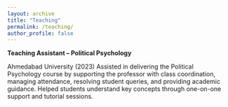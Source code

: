 ```yaml
---
layout: archive
title: "Teaching"
permalink: /teaching/
author_profile: false
---
```


**Teaching Assistant – Political Psychology**

Ahmedabad University (2023)
Assisted in delivering the Political Psychology course by supporting the professor with class coordination, managing attendance, resolving student queries, and providing academic guidance. Helped students understand key concepts through one-on-one support and tutorial sessions.

